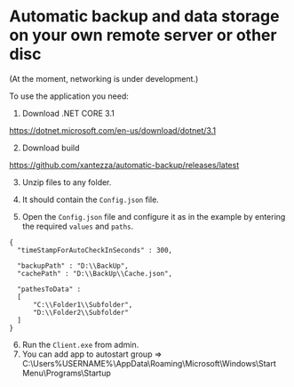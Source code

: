 <H1> Automatic backup and data storage on your own remote server or other disc</H1>

(At the moment, networking is under development.)

To use the application you need:

1. Download .NET CORE 3.1

https://dotnet.microsoft.com/en-us/download/dotnet/3.1

2. Download build

https://github.com/xantezza/automatic-backup/releases/latest


3. Unzip files to any folder.

4. It should contain the `Config.json` file.

5. Open the `Config.json` file and configure it as in the example by entering the required `values` and `paths`.

```
{
  "timeStampForAutoCheckInSeconds" : 300, 

  "backupPath" : "D:\\BackUp", 
  "cachePath" : "D:\\BackUp\\Cache.json",

  "pathesToData" : 
  [
      "C:\\Folder1\\Subfolder",
      "D:\\Folder2\\Subfolder"
  ]
}
```
6. Run the `Client.exe` from admin.
7. You can add app to autostart group => C:\Users\%USERNAME%\AppData\Roaming\Microsoft\Windows\Start Menu\Programs\Startup
